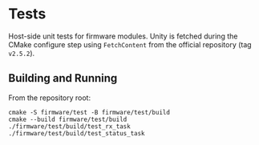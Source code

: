 # Tests

Host-side unit tests for firmware modules. Unity is fetched during the CMake configure step using `FetchContent` from the official repository (tag `v2.5.2`).

## Building and Running

From the repository root:

```
cmake -S firmware/test -B firmware/test/build
cmake --build firmware/test/build
./firmware/test/build/test_rx_task
./firmware/test/build/test_status_task
```

